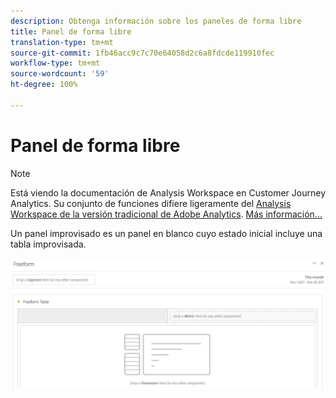```yaml
---
description: Obtenga información sobre los paneles de forma libre
title: Panel de forma libre
translation-type: tm+mt
source-git-commit: 1fb46acc9c7c70e64058d2c6a8fdcde119910fec
workflow-type: tm+mt
source-wordcount: '59'
ht-degree: 100%

---
```



# Panel de forma libre

>[!NOTE]
>
>Está viendo la documentación de Analysis Workspace en Customer Journey Analytics. Su conjunto de funciones difiere ligeramente del [Analysis Workspace de la versión tradicional de Adobe Analytics](https://docs.adobe.com/content/help/es-ES/analytics/analyze/analysis-workspace/home.html). [Más información...](/help/getting-started/cja-aa.md)

Un panel improvisado es un panel en blanco cuyo estado inicial incluye una tabla improvisada.

![](assets/freeform-panel.png)

